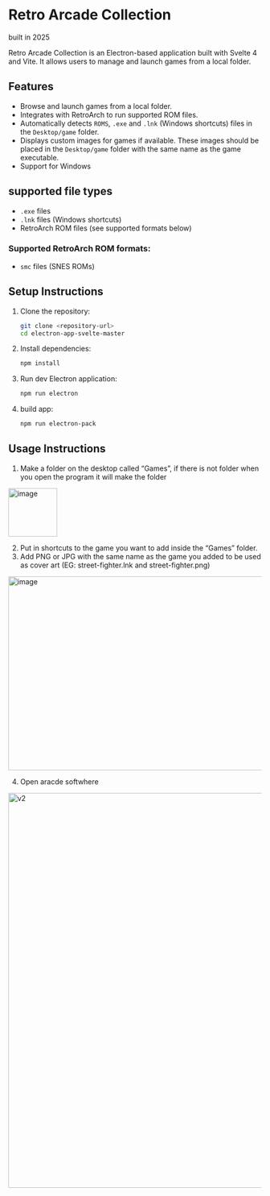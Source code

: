 # Retro Arcade Collection
built in 2025

Retro Arcade Collection is an Electron-based application built with Svelte 4 and Vite. It allows users to manage and launch games from a local folder.

## Features

- Browse and launch games from a local folder.
- Integrates with RetroArch to run supported ROM files.
- Automatically detects `ROMS`, `.exe` and `.lnk` (Windows shortcuts) files in the `Desktop/game` folder.
- Displays custom images for games if available. These images should be placed in the `Desktop/game` folder with the same name as the game executable.
- Support for Windows

## supported file types
- `.exe` files
- `.lnk` files (Windows shortcuts)
- RetroArch ROM files (see supported formats below)

### Supported RetroArch ROM formats:
-  `smc` files (SNES ROMs)



## Setup Instructions

1. Clone the repository:
   ```bash
   git clone <repository-url>
   cd electron-app-svelte-master
   ```
2. Install dependencies:
   ```bash
   npm install
   ```
4. Run dev Electron application:
   ```bash
   npm run electron

4. build app:
   ```bash
   npm run electron-pack
   ```


## Usage Instructions


1)	Make a folder on the desktop called “Games”, if there is not folder when you open the program it will make the folder
   <img width="97" height="96" alt="image" src="https://github.com/user-attachments/assets/bf456543-ed0b-470e-a43c-3b17f6d86a3c" />
   
2)	Put in shortcuts to the game you want to add inside the “Games” folder. 
3)	Add PNG or JPG with the same name as the game you added to be used as cover art (EG: street-fighter.lnk and street-fighter.png)
   <img width="855" height="385" alt="image" src="https://github.com/user-attachments/assets/acc2235c-2460-4f7d-814b-db964914fa90" />

4)	Open aracde softwhere 
<img width="1197" height="784" alt="v2" src="https://github.com/user-attachments/assets/19b1c37d-b974-4d31-ada6-a8bf61238c39" />





